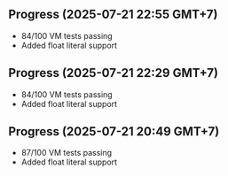 ## Progress (2025-07-21 22:55 GMT+7)
- 84/100 VM tests passing
- Added float literal support

## Progress (2025-07-21 22:29 GMT+7)
- 84/100 VM tests passing
- Added float literal support

## Progress (2025-07-21 20:49 GMT+7)
- 87/100 VM tests passing
- Added float literal support

